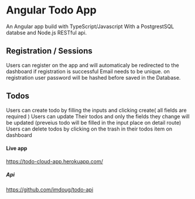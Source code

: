 # Angular Todo App

An Angular app build with TypeScript/Javascript With a PostgrestSQL databse and Node.js RESTful api.

## Registration / Sessions 

Users can register on the app and will automaticaly be redirected to the dashboard if registration is successful 
Email needs to be unique.
on registration user password will be hashed before saved in the Database.

## Todos

Users can create todo by filling the inputs and clicking create( all fields are required )
Users can update Their todos and only the fields they change will be updated (preveius todo will be filled in the input place on detail route)
Users can delete todos by clicking on the trash in their todos item on dashboard 

#### Live app 

https://todo-cloud-app.herokuapp.com/

##### Api 

https://github.com/imdoug/todo-api



